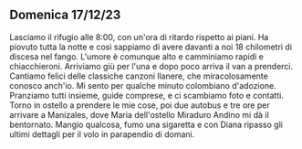 ## Domenica 17/12/23

Lasciamo il rifugio alle 8:00, con un'ora di ritardo rispetto ai piani. Ha piovuto tutta la notte e così sappiamo di avere davanti a noi 18 chilometri di discesa nel fango. L'umore è comunque alto e camminiamo rapidi e chiacchieroni. Arriviamo giù per l'una e dopo poco arriva il van a prenderci. Cantiamo felici delle classiche canzoni llanere, che miracolosamente conosco anch'io. Mi sento per qualche minuto colombiano d'adozione. Pranziamo tutti insieme, guide comprese, e ci scambiamo foto e contatti. Torno in ostello a prendere le mie cose, poi due autobus e tre ore per arrivare a Manizales, dove Maria dell'ostello Miraduro Andino mi dà il bentornato. Mangio qualcosa, fumo una sigaretta e con Diana ripasso gli ultimi dettagli per il volo in parapendio di domani.

